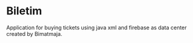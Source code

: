 # Biletim
Application for buying tickets using java xml and firebase as data center created by Bimatmaja.
